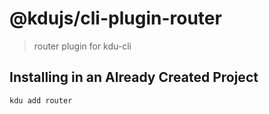 # @kdujs/cli-plugin-router

> router plugin for kdu-cli

## Installing in an Already Created Project

```bash
kdu add router
```
